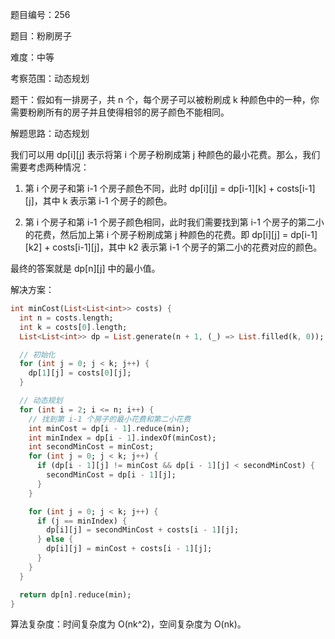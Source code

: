 题目编号：256

题目：粉刷房子

难度：中等

考察范围：动态规划

题干：假如有一排房子，共 n 个，每个房子可以被粉刷成 k 种颜色中的一种，你需要粉刷所有的房子并且使得相邻的房子颜色不能相同。

解题思路：动态规划

我们可以用 dp[i][j] 表示将第 i 个房子粉刷成第 j 种颜色的最小花费。那么，我们需要考虑两种情况：

1. 第 i 个房子和第 i-1 个房子颜色不同，此时 dp[i][j] = dp[i-1][k] + costs[i-1][j]，其中 k 表示第 i-1 个房子的颜色。

2. 第 i 个房子和第 i-1 个房子颜色相同，此时我们需要找到第 i-1 个房子的第二小的花费，然后加上第 i 个房子粉刷成第 j 种颜色的花费。即 dp[i][j] = dp[i-1][k2] + costs[i-1][j]，其中 k2 表示第 i-1 个房子的第二小的花费对应的颜色。

最终的答案就是 dp[n][j] 中的最小值。

解决方案：

```dart
int minCost(List<List<int>> costs) {
  int n = costs.length;
  int k = costs[0].length;
  List<List<int>> dp = List.generate(n + 1, (_) => List.filled(k, 0));

  // 初始化
  for (int j = 0; j < k; j++) {
    dp[1][j] = costs[0][j];
  }

  // 动态规划
  for (int i = 2; i <= n; i++) {
    // 找到第 i-1 个房子的最小花费和第二小花费
    int minCost = dp[i - 1].reduce(min);
    int minIndex = dp[i - 1].indexOf(minCost);
    int secondMinCost = minCost;
    for (int j = 0; j < k; j++) {
      if (dp[i - 1][j] != minCost && dp[i - 1][j] < secondMinCost) {
        secondMinCost = dp[i - 1][j];
      }
    }

    for (int j = 0; j < k; j++) {
      if (j == minIndex) {
        dp[i][j] = secondMinCost + costs[i - 1][j];
      } else {
        dp[i][j] = minCost + costs[i - 1][j];
      }
    }
  }

  return dp[n].reduce(min);
}
```

算法复杂度：时间复杂度为 O(nk^2)，空间复杂度为 O(nk)。